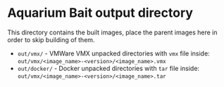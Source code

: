 # Aquarium Bait output directory

This directory contains the built images, place the parent images here in order to skip building of
them.

* `out/vmx/` - VMWare VMX unpacked directories with `vmx` file inside: `out/vmx/<image_name>-<version>/<image_name>.vmx`
* `out/docker/` - Docker unpacked directories with `tar` file inside: `out/vmx/<image_name>-<version>/<image_name>.tar`
